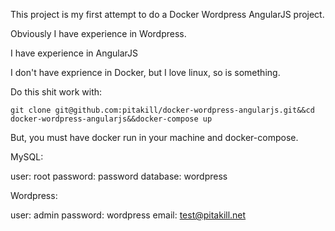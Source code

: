 This project is my first attempt to do a Docker Wordpress AngularJS project.

Obviously I have experience in Wordpress.

I have experience in AngularJS

I don't have exprience in Docker, but I love linux, so is something.

Do this shit work with:

`git clone git@github.com:pitakill/docker-wordpress-angularjs.git&&cd docker-wordpress-angularjs&&docker-compose up`

But, you must have docker run in your machine and docker-compose.

MySQL:

user: root
password: password
database: wordpress

Wordpress:

user: admin
password: wordpress
email: test@pitakill.net
